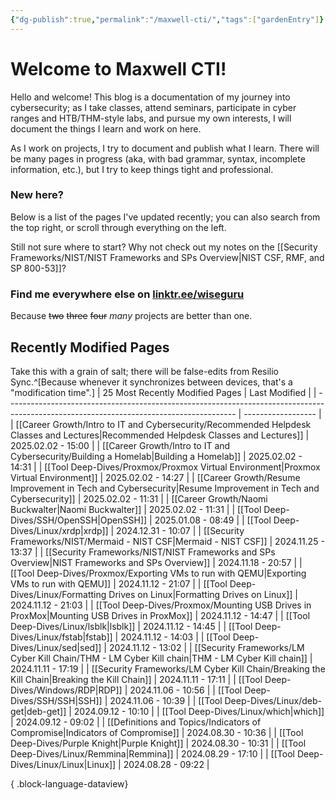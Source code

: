 ```yaml
---
{"dg-publish":true,"permalink":"/maxwell-cti/","tags":["gardenEntry"]}
---
```


# Welcome to Maxwell CTI!

Hello and welcome! This blog is a documentation of my journey into cybersecurity; as I take classes, attend seminars, participate in cyber ranges and HTB/THM-style labs, and pursue my own interests, I will document the things I learn and work on here. 

As I work on projects, I try to document and publish what I learn. There will be many pages in progress (aka, with bad grammar, syntax, incomplete information, etc.), but I try to keep things tight and professional.

### New here?
Below is a list of the pages I've updated recently; you can also search from the top right, or scroll through everything on the left.

Still not sure where to start? Why not check out my notes on the [[Security Frameworks/NIST/NIST Frameworks and SPs Overview\|NIST CSF, RMF, and SP 800-53]]?


### Find me everywhere else on [linktr.ee/wiseguru](https://linktr.ee/wiseguru)
Because ~~two~~ ~~three~~ ~~four~~ *many* projects are better than one.


## Recently Modified Pages
Take this with a grain of salt; there will be false-edits from Resilio Sync.^[Because whenever it synchronizes between devices, that's a "modification time".]
| 25 Most Recently Modified Pages                                                                                                         | Last Modified      |
| --------------------------------------------------------------------------------------------------------------------------------------- | ------------------ |
| [[Career Growth/Intro to IT and Cybersecurity/Recommended Helpdesk Classes and Lectures\|Recommended Helpdesk Classes and Lectures]] | 2025.02.02 - 15:00 |
| [[Career Growth/Intro to IT and Cybersecurity/Building a Homelab\|Building a Homelab]]                                               | 2025.02.02 - 14:31 |
| [[Tool Deep-Dives/Proxmox/Proxmox Virtual Environment\|Proxmox Virtual Environment]]                                                 | 2025.02.02 - 14:27 |
| [[Career Growth/Resume Improvement in Tech and Cybersecurity\|Resume Improvement in Tech and Cybersecurity]]                         | 2025.02.02 - 11:31 |
| [[Career Growth/Naomi Buckwalter\|Naomi Buckwalter]]                                                                                 | 2025.02.02 - 11:31 |
| [[Tool Deep-Dives/SSH/OpenSSH\|OpenSSH]]                                                                                             | 2025.01.08 - 08:49 |
| [[Tool Deep-Dives/Linux/xrdp\|xrdp]]                                                                                                 | 2024.12.31 - 10:07 |
| [[Security Frameworks/NIST/Mermaid - NIST CSF\|Mermaid - NIST CSF]]                                                                  | 2024.11.25 - 13:37 |
| [[Security Frameworks/NIST/NIST Frameworks and SPs Overview\|NIST Frameworks and SPs Overview]]                                      | 2024.11.18 - 20:57 |
| [[Tool Deep-Dives/Proxmox/Exporting VMs to run with QEMU\|Exporting VMs to run with QEMU]]                                           | 2024.11.12 - 21:07 |
| [[Tool Deep-Dives/Linux/Formatting Drives on Linux\|Formatting Drives on Linux]]                                                     | 2024.11.12 - 21:03 |
| [[Tool Deep-Dives/Proxmox/Mounting USB Drives in ProxMox\|Mounting USB Drives in ProxMox]]                                           | 2024.11.12 - 14:47 |
| [[Tool Deep-Dives/Linux/lsblk\|lsblk]]                                                                                               | 2024.11.12 - 14:45 |
| [[Tool Deep-Dives/Linux/fstab\|fstab]]                                                                                               | 2024.11.12 - 14:03 |
| [[Tool Deep-Dives/Linux/sed\|sed]]                                                                                                   | 2024.11.12 - 13:02 |
| [[Security Frameworks/LM Cyber Kill Chain/THM - LM Cyber Kill chain\|THM - LM Cyber Kill chain]]                                     | 2024.11.11 - 17:19 |
| [[Security Frameworks/LM Cyber Kill Chain/Breaking the Kill Chain\|Breaking the Kill Chain]]                                         | 2024.11.11 - 17:11 |
| [[Tool Deep-Dives/Windows/RDP\|RDP]]                                                                                                 | 2024.11.06 - 10:56 |
| [[Tool Deep-Dives/SSH/SSH\|SSH]]                                                                                                     | 2024.11.06 - 10:39 |
| [[Tool Deep-Dives/Linux/deb-get\|deb-get]]                                                                                           | 2024.09.12 - 10:10 |
| [[Tool Deep-Dives/Linux/which\|which]]                                                                                               | 2024.09.12 - 09:02 |
| [[Definitions and Topics/Indicators of Compromise\|Indicators of Compromise]]                                                        | 2024.08.30 - 10:36 |
| [[Tool Deep-Dives/Purple Knight\|Purple Knight]]                                                                                     | 2024.08.30 - 10:31 |
| [[Tool Deep-Dives/Linux/Remmina\|Remmina]]                                                                                           | 2024.08.29 - 17:10 |
| [[Tool Deep-Dives/Linux/Linux\|Linux]]                                                                                               | 2024.08.28 - 09:22 |

{ .block-language-dataview}